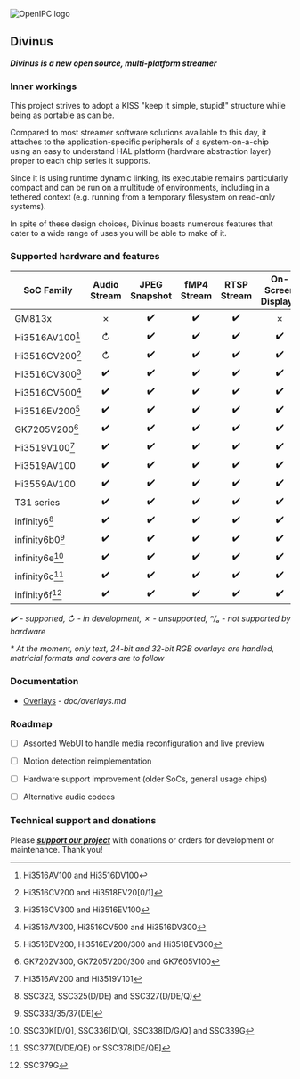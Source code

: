 ![OpenIPC logo][logo]

## Divinus
**_Divinus is a new open source, multi-platform streamer_**

### Inner workings

This project strives to adopt a KISS "keep it simple, stupid!" structure while being as portable as can be.

Compared to most streamer software solutions available to this day, it attaches to the application-specific peripherals of a system-on-a-chip using an easy to understand HAL platform (hardware abstraction layer) proper to each chip series it supports.

Since it is using runtime dynamic linking, its executable remains particularly compact and can be run on a multitude of environments, including in a tethered context (e.g. running from a temporary filesystem on read-only systems).

In spite of these design choices, Divinus boasts numerous features that cater to a wide range of uses you will be able to make of it.


### Supported hardware and features

| SoC Family              | Audio Stream | JPEG Snapshot | fMP4 Stream | RTSP Stream | On-Screen Display* |
|-------------------------|:------------:|:-------------:|:-----------:|:-----------:|:------------------:|
| GM813x                  | ✗            | ✔️           | ✔️          | ✔️          | ✗                 |
| Hi3516AV100[^1]         | ↻            | ✔️           | ✔️          | ✔️          | ✔️                |
| Hi3516CV200[^2]         | ↻            | ✔️           | ✔️          | ✔️          | ✔️                |
| Hi3516CV300[^3]         | ✔️           | ✔️           | ✔️          | ✔️          | ✔️                |
| Hi3516CV500[^4]         | ✔️           | ✔️           | ✔️          | ✔️          | ✔️                |
| Hi3516EV200[^5]         | ✔️           | ✔️           | ✔️          | ✔️          | ✔️                |
| GK7205V200[^6]          | ✔️           | ✔️           | ✔️          | ✔️          | ✔️                |
| Hi3519V100[^7]          | ✔️           | ✔️           | ✔️          | ✔️          | ✔️                |
| Hi3519AV100             | ✔️           | ✔️           | ✔️          | ✔️          | ✔️                |
| Hi3559AV100             | ✔️           | ✔️           | ✔️          | ✔️          | ✔️                |
| T31 series              | ✔️           | ✔️           | ✔️          | ✔️          | ✔️                |
| infinity6[^8]           | ✔️           | ✔️           | ✔️          | ✔️          | ✔️                |
| infinity6b0[^9]         | ✔️           | ✔️           | ✔️          | ✔️          | ✔️                |
| infinity6e[^10]         | ✔️           | ✔️           | ✔️          | ✔️          | ✔️                |
| infinity6c[^11]         | ✔️           | ✔️           | ✔️          | ✔️          | ✔️                |
| infinity6f[^12]         | ✔️           | ✔️           | ✔️          | ✔️          | ✔️                |

_✔️ - supported, ↻ - in development, ✗ - unsupported, ⁿ/ₐ - not supported by hardware_

_* At the moment, only text, 24-bit and 32-bit RGB overlays are handled, matricial formats and covers are to follow_

[^1]: Hi3516AV100 and Hi3516DV100
[^2]: Hi3516CV200 and Hi3518EV20\[0/1\]
[^3]: Hi3516CV300 and Hi3516EV100
[^4]: Hi3516AV300, Hi3516CV500 and Hi3516DV300
[^5]: Hi3516DV200, Hi3516EV200/300 and Hi3518EV300
[^6]: GK7202V300, GK7205V200/300 and GK7605V100
[^7]: Hi3516AV200 and Hi3519V101
[^8]: SSC323, SSC325(D/DE) and SSC327(D/DE/Q)
[^9]: SSC333/35/37(DE)
[^10]: SSC30K\[D/Q\], SSC336\[D/Q\], SSC338\[D/G/Q\] and SSC339G
[^11]: SSC377(D/DE/QE) or SSC378\[DE/QE\]
[^12]: SSC379G


### Documentation

- [Overlays](doc/overlays.md) - _doc/overlays.md_


### Roadmap

- [ ] Assorted WebUI to handle media reconfiguration and live preview
- [ ] Motion detection reimplementation
- [ ] Hardware support improvement (older SoCs, general usage chips)
- [ ] Alternative audio codecs


### Technical support and donations

Please **_[support our project](https://openipc.org/support-open-source)_** with donations or orders for development or maintenance. Thank you!


[logo]: https://openipc.org/assets/openipc-logo-black.svg
